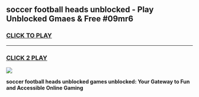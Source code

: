 
## soccer football heads unblocked - Play Unblocked Gmaes & Free #09mr6
<h3>
<a href="https://news.freeplayer.one?title=soccer_football_heads_unblocked&ref=24F">CLICK TO PLAY</a></h3>
<hr>

<h3>
<a href="https://news.freeplayer.one?title=soccer_football_heads_unblocked&ref=24F">CLICK 2 PLAY</a>
  
</h3>

<a href="https://news.freeplayer.one?title=soccer_football_heads_unblocked&ref=24F/"><img src="https://clearcache.store/games.png"></a>


**soccer football heads unblocked games unblocked: Your Gateway to Fun and Accessible Online Gaming**
